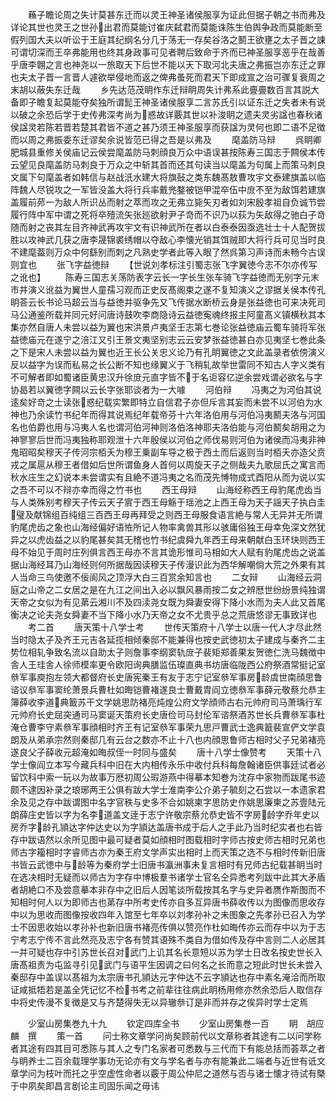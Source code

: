 <!-- { "loadSidebar": true } -->
　　蘓子瞻论周之失计莫甚东迁而以灵王神圣诸侯服享为证此但据子朝之书而弗及详论其世也灵王之世孙出君而莫能讨崔庆弑君而莫能诛陈生伯舆争政而莫能断至假列国大夫以听讼于王庭其纪纲名分几于荡无一存矣谷洛之鬭王欲壅之太子晋之誎可谓切深而王卒弗能用也终其身政事可见者聘后致命于齐而已神圣服享恶乎在哉善乎唐李翺之言也神尧以一旅取天下后世不能以天下取河北夫唐之弗振岂亦东迁之罪也夫太子晋一言晋人遽欲举侵地而返之俾弗蚤死而君天下即成宣之治可骤复衰周之末胡以蔽失东迁哉
　　乡先达范茂眀作东迁辩眀周失计弗系此亹亹数百言其説大备即子瞻复起莫能夺矣独所谓髭王神圣诸侯服享二言苏氏引以证东迁之失者未有说以破之余恐后学于史传弗深考尚为惑故详覈其世以补浚眀之遗夫灵劣諡也春秋诸侯諡灵若陈若晋若楚其君皆不道之甚乃须王神圣服享而获諡为灵何也即二语不足徴而以周之弗振委东迁谬矣余说皆范已得之吾是以弗及
　　麾盖防马辩
　　呉眀卿肥城县重修关侯庙记云侯尝麾盖防马刺顔良万众中语误甚按陈寿三国志于闗侯本传云望见良麾盖防马刺良于万众之中斩其首而还其句读当以麾盖为句属上而策马刺良文属下句麾盖者如韩信与赵战汦水建大将旗鼔之类东魏髙敖曹攻宇文泰建旗盖以临阵魏人尽锐攻之一军皆没盖大将行兵率戴兠鍪被铠甲混卒伍中庻不至为敌饵若建旗盖履前茒一为敌人所识丛而射之萃而攻之无弗立毙矢刃者如刘宋殷孝祖自负诚节尝履行阵中军中谓之死将卒殪流矢张廵欲射尹子竒而不识乃以荻为矢敌得之驰白子竒随而射之丧其左目齐神武再攻宇文有识神武所在者以白泰泰因亟选壮士十人配贺拔胜以攻神武几获之唐李晟锦裘绣帽以夺敌心李懐光销其饵贼即大将行兵可见当时良不建麾葢则万众中何繇别而刺之凡熟史学者此等入眼了然呉第习声诗而未畅今古误则宜也
　　张飞字益徳辩
　　【世说刘孝标注引蜀志张飞字翼徳今志不尔亦传写之讹也】
　　陈寿三国志关荡防表字云长一字长生张车骑飞字益徳而无别字元末市井演义讹益为翼世人童孺习观而正史反髙阁束之遂不复知演义之谬据关侯本传孔眀荅云长书论马超云当与益徳并驱争先又飞传据水断桥云身是张益徳也可来决死司马公通鉴所载并同元好问唐诗鼓吹李商隐诗云益徳寃魂终报主阿童髙义镇横秋其本集亦然自唐人未尝以益为翼也宋洪景卢夷坚壬志第七巻论张益徳庙云蜀车骑将军张益徳庙元在遂宁之涪江又引王景文夷坚别志云云安梦张益徳甚白亦见夷坚七巻此条之下是宋人未尝以益为翼也近王长公关忠义论乃有孔眀翼徳之文此盖录者依傍演义反以益字为误而私易之长公断不知也缘翼义于飞稍轧故举世雷同不知古人字义类有不可解者即如蜀诸臣黄忠汉升徐庻元直字皆不于名讵容亿逆余尝戏谓必欲名与字协曷若以翼徳字闗以云长字张耶谈者为一大噱
　　河伯辩
　　冯夷之为河伯其说逺矣好竒之士读张惑纪载实繁即特立自信君子亦但斥言其妄而未尝不以河伯为水神也乃余读竹书纪年而得其说焉纪年载帝芬十六年洛伯用与河伯冯夷鬭夫洛与河国名也伯爵也用与冯夷人名也谓河伯河神则洛伯洛神耶夫洛伯能与河伯鬭矣胡用之为神寥寥后世而冯夷独称耶观泄十六年殷侯以河伯之师伐易则河伯为诸侯而冯夷非神鬼昭昭矣穆天子传河宗栢夭为穆王乗副车导之极于西土而后返则当时栢夭亦造父贲戎之属扈从穆王者借如后世所谓鱼身人首何以周旋天子之侧哉夫九歌屈氏之寓言而秋水庄生之幻说本未尝谓实有且絶不道冯夷之名而茂先愽物成式酉阳从而为说以实之吾不可以不辩亦幸而得之竹书也
　　西王母辩
　　山海经称西王母豹尾虎齿当与人类殊别考穆天子传云天子賔于西王母觞于瑶池之上西王母为天子謡天子执白圭璧及献锦组百纯组三百西王母再拜受之则西王母服食语言絶与常人无异并无所谓豹尾虎齿之象也山海经偏好语恠所记人物率禽兽其形以骇庸俗独王母幸免深文然犹异之以虎齿益之以豹尾甚矣其无稽也竹书纪虞舜九年西王母来朝献白玉环玦则西王母不始见于周时庄列俱言西王母亦不言其诡形惟司马相如大人赋有豹尾虎齿之说盖据山海经耳乃山海经则何所据哉因读穆天子传漫识此为西华解嘲倘大荒之外果有其人当命三鸟使邀不佞阆风之顶浮大白三百赏余知言也
　　二女辩
　　山海经云洞庭之山帝之二女居之是在九江之间出入必以飘风暴雨按二女之辨厯世纷纷景纯独谓天帝之女似为有见苐云湘川不及四渎尧女既为舜妻安得下降小水而为夫人此又首尾衡决之论夫尧女舜妻不当下降小水乃天帝之女不尤贵乎总之荒唐悠谬无事致详也
　　考二首
　　唐天策十八学士考
　　世传天策府十八学士以唐一代人才尽此然当时隐太子及齐王元吉各延揽相倾秦邸不能兼得也按史武徳初太子建成与秦齐二主势位相轧争致名流以自助太子则詹事李纲窦轨庻子裴矩郑善果友贺徳仁洗马魏徴中舎人王珪舎人徐师模率更令欧阳询典膳监伍璨直典书坊唐临陇西公府祭酒常挺记室叅军事庾抱左领大都督府长史唐宪秦王有友于志宁记室叅军事房龄虞世南顔思鲁谘议叅军事窦纶萧景兵曹杜如晦铠曹褚遂良士曹戴胄阎立徳叅军事薛元敬蔡允恭主簿薛收李道典籖苏干文学姚思防褚亮炖煌公府文学顔师古右元帅府司马萧瑀行军元帅府长史屈突通司马窦诞天策府长史唐俭司马封伦军谘祭酒苏世长兵曹叅军事杜淹仓曹李守素叅军事顔相时齐王有记室叅军事荣九思戸曹武士逸典籖裴宣俨文学袁朗及从弟承宗然则秦邸几有云台之数亦不止十八也内顔思鲁师古相时父子兄弟褚亮遂良父子薛收元超淹如晦叔侄一时同与盛矣
　　唐十八学士像赞考
　　天策十八学士像阎立本写今藏兵科中旧在大内相传永乐中收付兵科每詹翰诸臣供事廷试者必留饮科中索一玩以为故事万厯初周公瑕游燕中得摹本知巻为沈存中家物而跋尾书迹颇不逮因补录之琅琊两王公俱有跋大学士淮南李公介弟子毓刻之石尝以一本遗家君余及见之存中跋谓图中名字官秩与史多不合如姚柬字思防史作姚思廉柬之苏壹陆元朗薛庄史皆以字为名李道盖文逹于志宁许敬宗蔡允恭史皆不字房龄字乔年史以房乔字龄孔頴达字仲达史以为字頴达盖唐书成于后人之手此乃当时纪实者也右皆存中跋语然以余所见图中最可疑者莫如顔相时图载相时字师古按史师古相时兄弟也师古字籕相时字睿师古亦为秦王府文学声实出相时上而天策之选不与相时传新旧唐书皆云武徳中与龄等为秦府学士旧唐书瀛洲事未复言相时有兄师古纪载甚眀当时在选决相时无疑而以师古为字存中博极羣书诸学士官名仝异悉考列跋中此其大矛盾者胡絶口不及尝意摹本非存中之旧后人因笔谈所载按其名字与史异者赝作斯图而不知相时何人以为即师古也苐存中所考史传亦自多互异唐书薛收传以为图像而思收存中以为思收而图像按收四年入馆至七年卒以刘孝孙补之未图象之先孝孙已召入为学士不因思收始以孝孙补也新旧唐书褚亮传俱以赞亮作杜如晦传亦云而存中以为于志宁考志宁传不言此然亮及志宁各有赞其语殊不类自为借如传及存中言则二人必居其一并可疑也存中引苏世长召对武门上讥其名长意短以苏为学士日改名按史世长入唐髙祖责为屯监寻引见武门与语平生因调之曰何名之长而意之短此时世长未尝入秦邸存中盖误以髙祖为太宗唐书孔頴达元字仲达不云字頴达也存中素名淹洽而所取证咸抵牾若是盖全凭记忆不检书考之前辈往往病此眀杨用修亦然余恐后人取信存中将史传漫不复徴是又与齐楚得失无以异辙叅订是非而并存之俟异时学士定焉




　　少室山房集巻九十九
　　钦定四库全书
　　少室山房集巻一百
　　眀　胡应麟　撰
　　策一首
　　问士称文章学问尚矣顾前代以文章称者其途有二以问学称者其途有四其目可悉陈与其人之专门名家者可悉数与三代而下有能总括而荟萃之者与眀养士二百余载理学事功无论亦有文与学名者与亦有能兼此二端者与近世有诋文章学问为枝叶而托之乎空虚性命者以覈于周公仲尼之道然与否与诸士懐才待试有槩于中夙矣即昌言剧论主司固乐闻之毋讳

